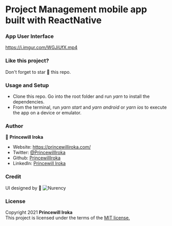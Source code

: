 # Project Management mobile app built with ReactNative


### App User Interface

https://i.imgur.com/WGJiUfX.mp4

### Like this project?
Don't forget to star :star2: this repo.

### Usage and Setup
- Clone this repo. Go into the root folder and run *yarn* to install the dependencies.
- From the terminal, run *yarn start* and *yarn android* or *yarn ios* to execute the app on a device or emulator.

### Author

👤 **Princewill Iroka**

- Website: https://princewilliroka.com/
- Twitter: [@PrincewillIroka](https://twitter.com/PrincewillIroka)
- Github: [PrincewillIroka](https://github.com/PrincewillIroka)
- LinkedIn: [Princewill Iroka](https://www.linkedin.com/in/princewill-iroka/)

### Credit
UI designed by 👤 ![Nurency](https://dribbble.com/shots/15225935-Task-Management-App)

### License
Copyright 2021 **Princewill Iroka** \
This project is licensed under the terms of the [MIT license.](https://github.com/PrincewillIroka/gmail_clone/blob/main/LICENSE)
